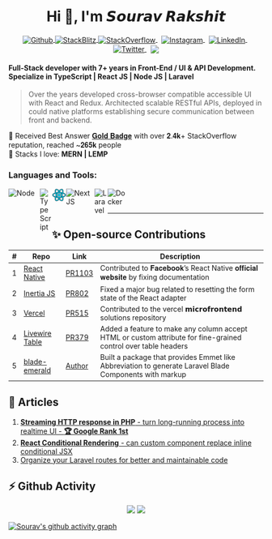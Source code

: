 <h1 align="center">Hi 🤙, I'm 𝙎𝙤𝙪𝙧𝙖𝙫 𝙍𝙖𝙠𝙨𝙝𝙞𝙩</h1>

<p align="center">
  <a href="https://github.com/devsrv/" target="_blank">
  <img align="center" alt="Github" width="20px" src="https://cdn.jsdelivr.net/npm/simple-icons@v3/icons/github.svg" />
  </a>
  
  <a href="https://stackblitz.com/@rsrv1" target="_blank">
  <img align="center" alt="StackBlitz" width="20px" src="https://cdn.jsdelivr.net/npm/simple-icons@v8/icons/stackblitz.svg" />
  </a>
  
  <a href="https://stackoverflow.com/users/7819438/devsourav" target="_blank">
   <img align="center" alt="StackOverflow" width="20px" src="https://cdn.jsdelivr.net/npm/simple-icons@v8/icons/stackoverflow.svg" />
  </a>
  &nbsp;
  <a href="https://instagram.com/im.sourav" target="_blank">
   <img align="center" alt="Instagram" width="20px" src="https://cdn.jsdelivr.net/npm/simple-icons@v3/icons/instagram.svg" />
  </a>
   &nbsp;
  <a href="https://linkedin.com/in/sourav-rakshit1" target="_blank">
   <img align="center" alt="LinkedIn" width="20px" src="https://cdn.jsdelivr.net/npm/simple-icons@v3/icons/linkedin.svg" />
  </a>
   &nbsp;
  <a href="https://twitter.com/srvrksh" target="_blank">
   <img align="center" alt="Twitter" width="20px" src="https://cdn.jsdelivr.net/npm/simple-icons@v3/icons/twitter.svg" />
  </a>
   &nbsp;
  <a href="mailto:hello@itsrav.dev">
   <img align="center" width="22px" src="https://cdn.jsdelivr.net/npm/simple-icons@v3/icons/gmail.svg" />
  </a>
</p>



#### Full-Stack developer with 7+ years in Front-End / UI & API Development. Specialize in TypeScript | React JS | Node JS | Laravel

> Over the years developed cross-browser compatible accessible UI with React and Redux. Architected scalable RESTful APIs, deployed in could native platforms establishing secure communication between front and backend.

🏅 Received Best Answer [𝐆𝐨𝐥𝐝 𝐁𝐚𝐝𝐠𝐞](https://stackoverflow.com/users/7819438/devsourav) with over 𝟐.𝟒𝐤+ StackOverflow reputation, reached ~𝟐𝟔𝟓𝐤 people <br/>
🌱 Stacks I love: **MERN | LEMP**


### Languages and Tools:
<p align="left"> 
  <img align="left" alt="Node" title="Node JS" width="62" src="https://upload.wikimedia.org/wikipedia/commons/d/d9/Node.js_logo.svg"/>
  <img align="left" alt="TypeScript" title="TypeScript" width="24" src="https://upload.wikimedia.org/wikipedia/commons/4/4c/Typescript_logo_2020.svg"/>
  <img align="left" alt="React JS" title="React JS" width="28" src="https://github.com/devsrv/devsrv/blob/main/react-logo.png"/>
  <img align="left" alt="Next JS" title="Next JS" width="56" src="https://upload.wikimedia.org/wikipedia/commons/8/8e/Nextjs-logo.svg"/>
  <img align="left" alt="Laravel" title="Laravel" width="26" src="https://upload.wikimedia.org/wikipedia/commons/9/9a/Laravel.svg"/>
  <img align="left" alt="Docker" title="Docker" width="37" src="https://www.docker.com/wp-content/uploads/2022/03/Moby-logo.png"/>
</p>

<br/>
<br/>

---

## ✨ Open-source Contributions

| #  |  Repo | Link  | Description  |
|---|---|---|---|
| 1  |  [React Native](https://github.com/facebook/react-native-website) |  [PR1103](https://github.com/facebook/react-native-website/pull/1103) |  Contributed to 𝐅𝐚𝐜𝐞𝐛𝐨𝐨𝐤’s React Native 𝐨𝐟𝐟𝐢𝐜𝐢𝐚𝐥 𝐰𝐞𝐛𝐬𝐢𝐭𝐞 by fixing documentation |
| 2  |  [Inertia JS](https://github.com/inertiajs/inertia) |  [PR802](https://github.com/inertiajs/inertia/pull/802) |  Fixed a major bug related to resetting the form state of the React adapter |
| 3  |  [Vercel](https://github.com/vercel/examples/tree/main/solutions/microfrontends) |  [PR515](https://github.com/vercel/examples/pull/515) |  Contributed to the vercel 𝗺𝗶𝗰𝗿𝗼𝗳𝗿𝗼𝗻𝘁𝗲𝗻𝗱 solutions repository |
| 4  |  [Livewire Table](https://github.com/rappasoft/laravel-livewire-tables) |  [PR379](https://github.com/rappasoft/laravel-livewire-tables/pull/379) |  Added a feature to make any column accept HTML or custom attribute for fine-grained control over table headers |
| 5  |  [blade-emerald](https://github.com/aqquaa/blade-emerald) |  [Author](https://github.com/aqquaa/blade-emerald/graphs/contributors) |  Built a package that provides Emmet like Abbreviation to generate Laravel Blade Components with markup |

## 📝 Articles

1. [__Streaming HTTP response in PHP__ - turn long-running process into realtime UI - __🏆 Google Rank 1st__](https://itsrav.dev/articles/streaming-http-response-in-php-to-turn-long-running-process-into-realtime-experience)
2. [__React Conditional Rendering__ - can custom component replace inline conditional JSX](https://itsrav.dev/articles/react-conditional-rendering-can-custom-component-replace-inline-conditional-jsx)
3. [Organize your Laravel routes for better and maintainable code](https://ravr.medium.com/organize-your-laravel-routes-for-better-and-maintainable-code-4ad9b76aed0f)

## ⚡ Github Activity
<div align="center">
  <img width="47%" src="https://github-readme-stats.vercel.app/api?username=devsrv&show_icons=true&locale=en" /> 
  <img width="49.5%" src="https://github-readme-streak-stats.herokuapp.com/?user=devsrv&)" />
</div>

[![Sourav's github activity graph](https://github-readme-activity-graph.cyclic.app/graph?username=devsrv&theme=nord)](https://github.com/devsrv/)
